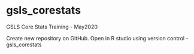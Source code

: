 # gsls_corestats
GSLS Core Stats Training - May2020

Create new repository on GitHub. Open in R studio using version control - gsls_corestats
